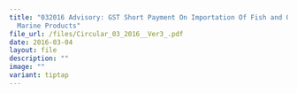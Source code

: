 ```yaml
---
title: "032016 Advisory: GST Short Payment On Importation Of Fish and Other
  Marine Products"
file_url: /files/Circular_03_2016__Ver3_.pdf
date: 2016-03-04
layout: file
description: ""
image: ""
variant: tiptap
---
```

